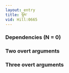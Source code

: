```yaml
---
layout: entry
title: སྙོམ་
vid: Hill:0665
---
```

### Dependencies (N = 0)


### Two overt arguments


### Three overt arguments
